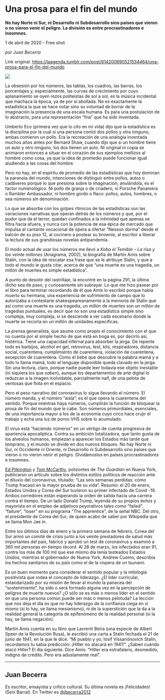 # Una prosa para el fin del mundo

**No hay Norte ni Sur, ni Desarrollo ni Subdesarrollo sino países que vieron o no vieron venir el peligro. La divisíón es entre procrastinadores e insomnes.**

1 de abril de 2020 - Free shot

_por Juan Becerra_

Link original: https://laagenda.tumblr.com/post/614200890521534464/una-prosa-para-el-fin-del-mundo

![](https://64.media.tumblr.com/6f6c652c33191f371e4f635b261c56cf/2839a132522996cd-d1/s500x750/5a9fad8c75b810974a2f543457a5a311a83b37d6.jpg)

La obsesión por los números, las tablas, los cuadros, las barras, los porcentajes  y, especialmente, las curvas de crecimiento por cuyo aplanamiento se oyen rezos politeístas de sol a sol, es la música incidental que machaca la época, ya de por sí abollada. No es exactamente la estadística la que se hace notar sino su voluntad de borrar de la imaginación la presencia de una escala humana. Es para una postulación de lo abstracto, para una representación “fría” que ha sido inventada.

Umberto Eco (primera vez que lo cito en mi vida) dijo que la estadística es la disciplina por la cual si una persona comió dos pollos y otra ninguno, ambas comieron un pollo. Era la recreación de una analogía inventada muchos años antes por Bernard Shaw, cuando dijo que si un hombre tiene un auto y otro ninguno, los dos tienen un auto. Ni original ni copia se animaron entonces a situar en el corazón de sus ejemplos mellizos al hombre como cosa, ya que la idea de promedio puede funcionar igual aludiendo a las cosas del hombre.  

Pero no hay, en el espíritu de promedio de las estadísticas que hoy dominan la paranoia del mundo, intenciones de distinguir entre pollos, autos o cadáveres porque lo que presiona sobre la imaginación, anulándola, es el factor numerológico. Ni pollo de granja o de criadero, ni Porsche Panamera o Rambler Ambassador, ni hombre gordo o flaco: pollos, autos, hombres, o sea números sin denominación.

Lo que se absorbe con los golpes rítmicos de las estadísticas son las variaciones narrativas que operan detrás de los números y que, por el pudor que da el terror, quedan confinados a la intimidad que apenas se filtra hacia afuera, y nunca con la potencia de esa épica de mercado que impulsa al cantante vocacional de ópera a ofertar “Nessun dorma” desde el balcón de su piso 12, al cocinero a postear su brownie, al escritor a liberar la lectura de sus grandiosas novelas antipandemia.

El modo actual de usar los números me llevó a *Koba el Temible – La risa y los veinte millones* (Anagrama, 2002), la biografía de Martin Amis sobre Stalin, con la idea de rescatar esa frase que se le atribuye Stalin, y que a todo el mundo le gusta citar, acerca de que “una muerte es una tragedia, un millón de muertes es simple estadística”. 

A punto de desistir del rastrillaje, la encontré en la página 291, la última dicho sea de paso, y curiosamente sin subrayar. Lo que me hizo pasear por el libro para terminar recordando de él que Amis lo escribió porque había muerto su hermana, una experiencia de sufrimiento de campo que lo autorizaba a contestarle shakespeareanamente a la memoria de Stalin que así como una muerte es una tragedia, un millón de muertes son un millón de tragedias puntuales, es decir que no son una estadística simple sino compleja, muy compleja, si se desciende a ver cada escenario donde la muerte se recorta en un millón de unidades específicas.

La prensa generalista, que asume como propio el conocimiento con el que no cuenta por el simple hecho de que está en boga es, por decirlo así, histérica. Tiene una capacidad infernal para absorber la jerga. De repente todo es barbijos, alcohol en gel, retrovirus, test, kits, respiradores, distancia social, cuarentena, cumplimiento de cuarentena, violación de cuarentena, excepción de cuarentena. Como el bebé que descubre la palabra mamá y a todo lo llama mamá, todo el lenguaje disponible queda clavado en la jerga. Sin una lectura, claro, porque nadie puede leer todavía ese objeto inestable (ni siquiera los que *saben*), aunque los departamentos de arte digital lo reduzcan a la imagen inolvidable, parcialmente naif, de una pelota de ventosas que flota en el espacio.

Pero el peso narrativo del coronavirus lo sigue llevando el número. El número manda, y el número “aisla”; es el que opera la cuarentena del sentido. Porque mientras haya números, cumplirán la función de bloquear la prosa de fin del mundo que le cabe. Son números primordiales, esenciales, de una importancia mayor a los de la economía cuyo circo hace crujir el trabajo y echa una luz de porno VHS sobre lo acumulado. 

El virus está “haciendo números” en un vértigo de cuenta progresiva de apariencia apocalíptica. Contra su ambición totalizadora, que tanto gusta de los alveolos humanos, empiezan a aparecer los Estados más tarde que temprano, y el mundo se divide en dos nuevos bloques. No hay Norte ni Sur, ni Occidente ni Oriente, ni Desarrollo ni Subdesarrollo sino países que vieron o no vieron venir el peligro. Dividámoslos en países procrastinadores e insomnes.

[Ed Pilkington](https://www.theguardian.com/profile/edpilkington) y [Tom McCarthy](https://www.theguardian.com/profile/tommccarthy), polizontes de *The Guardian* en Nueva York, publicaron un artículo sobre los distintos estilos políticos de reacción ante el diluvio del coronavirus, titulado: “Las seis semanas perdidas: cómo Trump fracasó en la mayor prueba de su vida”. Resumo: el 20 de enero, Estados Unidos y Corea del Sur tuvieron su primer infectado de Covid -19. Ambos corredores están esperando la orden de salida hacia una carrera contra el tiempo. De un lado Donald Trump, leyenda de su propios éxitos y mayorista en el empleo de adjetivos peyorativos tales como “failed”, “failure”, “loser” en su programa “The apprentice”, de la señal NBC. Del otro, el presidente de Corea del Sur, de quien acabo de saber por Wikipedia que se llama Mon Jae in. 

Entre los últimos días de enero y la primera semana de febrero, Corea del Sur armó un comité de crisis junto a los veinte prestadores de salud más importantes del país, fabricó y aprobó un test de coronavirus y examinó  a 360 mil personas en tiempo récord. Al 28 de marzo, los infectados eran 91, contra los más de 100 mil que ese mismo día tenía testeados Estados Unidos, mientras el gobernador de Nueva York, Andrew Cuomo, describía los hechos sanitarios de su país como el de la víspera de un tsunami. 

Es un buen momento para considerar el sentido popular y la mitología positivista que rodea el concepto de liderazgo. ¿El líder curricular, estandarizado por su misión de llevar al mundo la panacea del “sostenimiento”, ha sido o será formado alguna vez en la percepción de peligros de muerte nuevos? ¿O sólo se es más o menos líder en el sentido en que una persona común puede ser más o menos pelotuda? La lección que nos deja el día es que no hay liderazgo de la confianza ciega en sí mismo (si lo hay, se llama mesianismo), ni de la superstición que la da a la realidad general la categoría de epifenómeno de la realidad personal (si la hay, se llama negación).

Martin Amis cuenta en su libro que Lavrenti Beira (una especie de Albert Speer de la Revolución Rusa), le escribió una carta a Stalin fechada el 21 de junio de 1941, en la que le dice: “Mi pueblo y yo, Iósif  Vissariónovich Stalin, recordamos tu sabia predicción: ¡Hitler no atacará en 1941!”. ¿Saben cuándo atacó Hitler? El día siguiente. Dice Amis: “Hitler era estrafalario, desmedido, indigno de crédito. Pero era adustamente real”. 



---

Juan Becerra
------------

 Es escritor, ensayista y crítico cultural. Su última novela es ¡Felicidades! (Seix Barral). En Twitter es [@jbecerra2012](https://twitter.com/jbecerra2012) 

